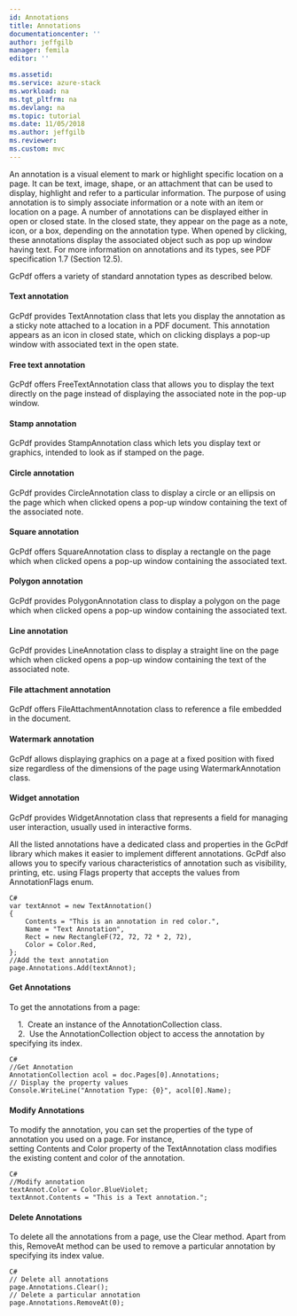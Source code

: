 ```yaml
---
id: Annotations
title: Annotations
documentationcenter: ''
author: jeffgilb
manager: femila
editor: ''

ms.assetid:
ms.service: azure-stack
ms.workload: na
ms.tgt_pltfrm: na
ms.devlang: na
ms.topic: tutorial
ms.date: 11/05/2018
ms.author: jeffgilb
ms.reviewer: 
ms.custom: mvc
---
```

An annotation is a visual element to mark or highlight specific location on a page. It can be text, image, shape, or an attachment that can be used to display, highlight and refer to a particular information. The purpose of using annotation is to simply associate information or a note with an item or location on a page. A number of annotations can be displayed either in open or closed state. In the closed state, they appear on the page as a note, icon, or a box, depending on the annotation type. When opened by clicking, these annotations display the associated object such as pop up window having text. For more information on annotations and its types, see PDF specification 1.7 (Section 12.5).

GcPdf offers a variety of standard annotation types as described below.

#### Text annotation  
GcPdf provides TextAnnotation class that lets you display the annotation as a sticky note attached to a location in a PDF document. This annotation appears as an icon in closed state, which on clicking displays a pop-up window with associated text in the open state.

#### Free text annotation  
GcPdf offers FreeTextAnnotation class that allows you to display the text directly on the page instead of displaying the associated note in the pop-up window.

#### Stamp annotation  
GcPdf provides StampAnnotation class which lets you display text or graphics, intended to look as if stamped on the page.

#### Circle annotation  
GcPdf provides CircleAnnotation class to display a circle or an ellipsis on the page which when clicked opens a pop-up window containing the text of the associated note.

#### Square annotation  
GcPdf offers SquareAnnotation class to display a rectangle on the page which when clicked opens a pop-up window containing the associated text.

#### Polygon annotation  
GcPdf provides PolygonAnnotation class to display a polygon on the page which when clicked opens a pop-up window containing the associated text.

#### Line annotation  
GcPdf provides LineAnnotation class to display a straight line on the page which when clicked opens a pop-up window containing the text of the associated note.

#### File attachment annotation  
GcPdf offers FileAttachmentAnnotation class to reference a file embedded in the document.

#### Watermark annotation  
GcPdf allows displaying graphics on a page at a fixed position with fixed size regardless of the dimensions of the page using WatermarkAnnotation class.

#### Widget annotation  
GcPdf provides WidgetAnnotation class that represents a field for managing user interaction, usually used in interactive forms.


All the listed annotations have a dedicated class and properties in the GcPdf library which makes it easier to implement different annotations. GcPdf also allows you to specify various characteristics of annotation such as visibility, printing, etc. using Flags property that accepts the values from AnnotationFlags enum.

    C#
    var textAnnot = new TextAnnotation()
    {
        Contents = "This is an annotation in red color.",
        Name = "Text Annotation",
        Rect = new RectangleF(72, 72, 72 * 2, 72),
        Color = Color.Red,
    };
    //Add the text annotation
    page.Annotations.Add(textAnnot);
    

#### Get Annotations  
To get the annotations from a page:

    1.  Create an instance of the AnnotationCollection class.  
    2.  Use the AnnotationCollection object to access the annotation by specifying its index.
    
    C#
    //Get Annotation
    AnnotationCollection acol = doc.Pages[0].Annotations;
    // Display the property values
    Console.WriteLine("Annotation Type: {0}", acol[0].Name);
    
    
#### Modify Annotations
To modify the annotation, you can set the properties of the type of annotation you used on a page. For instance, setting Contents and Color property of the TextAnnotation class modifies the existing content and color of the annotation.

    C#
    //Modify annotation
    textAnnot.Color = Color.BlueViolet;
    textAnnot.Contents = "This is a Text annotation.";
    

#### Delete Annotations
To delete all the annotations from a page, use the Clear method. Apart from this, RemoveAt method can be used to remove a particular annotation by specifying its index value.

    C#
    // Delete all annotations
    page.Annotations.Clear();  
    // Delete a particular annotation
    page.Annotations.RemoveAt(0);
